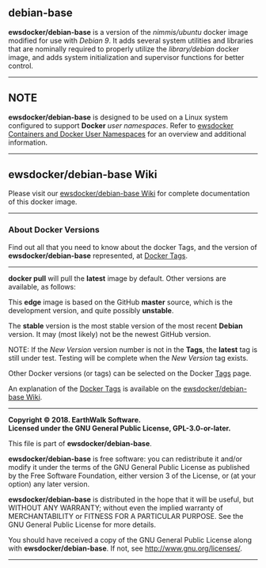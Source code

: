 ## debian-base
**ewsdocker/debian-base** is a version of the *nimmis/ubuntu* docker image modified for use with *Debian 9*.  It adds several system utilities and libraries that are nominally required to properly utilize the *library/debian* docker image, and adds system initialization and supervisor functions for better control.  
____  

## NOTE

**ewsdocker/debian-base** is designed to be used on a Linux system configured to support **Docker** _user namespaces_.  Refer to [ewsdocker Containers and Docker User Namespaces](https://github.com/ewsdocker/ewsdocker.github.io/wiki/UserNS-Overview) for an overview and additional information.  

____  

## ewsdocker/debian-base Wiki  

Please visit our [ewsdocker/debian-base Wiki](https://github.com/ewsdocker/debian-base/wiki) for complete documentation of this docker image.  
____  

### About Docker Versions  

Find out all that you need to know about the docker Tags, and the version of **ewsdocker/debian-base** represented, at [Docker Tags](https://github.com/ewsdocker/debian-base/wiki/DockerTags).  
_____________________  

**docker pull** will pull the **latest** image by default.  Other versions are available, as follows:

This **edge** image is based on the GitHub **master** source, which is the development version, and quite possibly **unstable**.  

The **stable** version is the most stable version of the most recent **Debian** version.  It may (most likely) not be the newest GitHub version.  

NOTE: If the _New Version_ version number is not in the **Tags**, the **latest** tag is still under test.  Testing will be complete when the _New Version_ tag exists.

Other Docker versions (or tags) can be selected on the Docker [Tags](https://hub.docker.com/r/ewsdocker/debian-base/tags/) page.  

An explanation of the [Docker Tags](https://github.com/ewsdocker/debian-base/wiki/DockerTags) is available on the [ewsdocker/debian-base Wiki](https://github.com/ewsdocker/debian-base/wiki).

____  

**Copyright © 2018. EarthWalk Software.**  
**Licensed under the GNU General Public License, GPL-3.0-or-later.**  

This file is part of **ewsdocker/debian-base**.  

**ewsdocker/debian-base** is free software: you can redistribute 
it and/or modify it under the terms of the GNU General Public License 
as published by the Free Software Foundation, either version 3 of the 
License, or (at your option) any later version.  

**ewsdocker/debian-base** is distributed in the hope that it will 
be useful, but WITHOUT ANY WARRANTY; without even the implied warranty 
of MERCHANTABILITY or FITNESS FOR A PARTICULAR PURPOSE.  See the
GNU General Public License for more details.  

You should have received a copy of the GNU General Public License
along with **ewsdocker/debian-base**.  If not, see 
<http://www.gnu.org/licenses/>.  
____  
